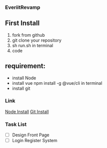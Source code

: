 ### EveriitRevamp
## First Install
 1. fork from github
 2. git clone your repository
 3. sh run.sh in terminal  
 4. code 
## requirement:
 - install Node
 - install vue npm install -g @vue/cli in terminal
 - install git 
### Link
[Node Install](https://nodejs.org/en/download/)
[Git Install](https://git-scm.com/downloads)

### Task List

- [ ] Design Front Page
- [ ] Login Register System
